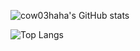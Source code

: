 ![cow03haha's GitHub stats](https://github-readme-stats-onon1101.vercel.app/api?username=cow03haha&show_icons=true&theme=radical)

![Top Langs](https://github-readme-stats-onon1101.vercel.app/api/top-langs/?username=cow03haha&theme=radical&layout=compact)
